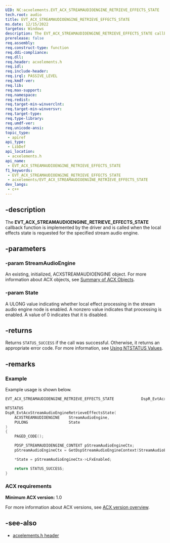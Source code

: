 ```yaml
---
UID: NC:acxelements.EVT_ACX_STREAMAUDIOENGINE_RETRIEVE_EFFECTS_STATE
tech.root: audio
title: EVT_ACX_STREAMAUDIOENGINE_RETRIEVE_EFFECTS_STATE
ms.date: 12/15/2022
targetos: Windows
description: The EVT_ACX_STREAMAUDIOENGINE_RETRIEVE_EFFECTS_STATE callback function is implemented by the driver and is called when the local effects state is requested for the specified stream audio engine.
prerelease: false
req.assembly: 
req.construct-type: function
req.ddi-compliance: 
req.dll: 
req.header: acxelements.h
req.idl: 
req.include-header: 
req.irql: PASSIVE_LEVEL
req.kmdf-ver: 
req.lib: 
req.max-support: 
req.namespace: 
req.redist: 
req.target-min-winverclnt: 
req.target-min-winversvr: 
req.target-type: 
req.type-library: 
req.umdf-ver: 
req.unicode-ansi: 
topic_type:
 - apiref
api_type:
 - LibDef
api_location:
 - acxelements.h
api_name:
 - EVT_ACX_STREAMAUDIOENGINE_RETRIEVE_EFFECTS_STATE
f1_keywords:
 - EVT_ACX_STREAMAUDIOENGINE_RETRIEVE_EFFECTS_STATE
 - acxelements/EVT_ACX_STREAMAUDIOENGINE_RETRIEVE_EFFECTS_STATE
dev_langs:
 - c++
---
```


## -description

The **EVT_ACX_STREAMAUDIOENGINE_RETRIEVE_EFFECTS_STATE** callback function is implemented by the driver and is called when the local effects state is requested for the specified stream audio engine.

## -parameters

### -param StreamAudioEngine

An existing, initialized, ACXSTREAMAUDIOENGINE object. For more information about ACX objects, see [Summary of ACX Objects](/windows-hardware/drivers/audio/acx-summary-of-objects).

### -param State

A ULONG value indicating whether local effect processing in the stream audio engine node is enabled. A nonzero value indicates that processing is enabled. A value of 0 indicates that it is disabled.

## -returns

Returns `STATUS_SUCCESS` if the call was successful. Otherwise, it returns an appropriate error code. For more information, see [Using NTSTATUS Values](/windows-hardware/drivers/kernel/using-ntstatus-values).

## -remarks

### Example

Example usage is shown below.

```cpp
EVT_ACX_STREAMAUDIOENGINE_RETRIEVE_EFFECTS_STATE            DspR_EvtAcxStreamAudioEngineRetrieveEffectsState;

NTSTATUS
DspR_EvtAcxStreamAudioEngineRetrieveEffectsState(
    ACXSTREAMAUDIOENGINE    StreamAudioEngine,
    PULONG                  State
)
{
    PAGED_CODE();

    PDSP_STREAMAUDIOENGINE_CONTEXT pStreamAudioEngineCtx;
    pStreamAudioEngineCtx = GetDspStreamAudioEngineContext(StreamAudioEngine);

    *State = pStreamAudioEngineCtx->LFxEnabled;

    return STATUS_SUCCESS;
}
```

### ACX requirements

**Minimum ACX version:** 1.0

For more information about ACX versions, see [ACX version overview](/windows-hardware/drivers/audio/acx-version-overview).

## -see-also

- [acxelements.h header](index.md)
